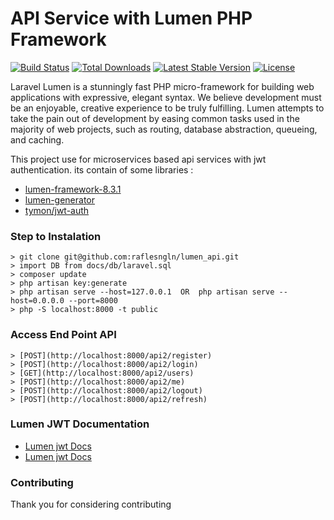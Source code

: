 # API Service with Lumen PHP Framework

[![Build Status](https://travis-ci.org/laravel/lumen-framework.svg)](https://travis-ci.org/laravel/lumen-framework)
[![Total Downloads](https://img.shields.io/packagist/dt/laravel/framework)](https://packagist.org/packages/laravel/lumen-framework)
[![Latest Stable Version](https://img.shields.io/packagist/v/laravel/framework)](https://packagist.org/packages/laravel/lumen-framework)
[![License](https://img.shields.io/packagist/l/laravel/framework)](https://packagist.org/packages/laravel/lumen-framework)

Laravel Lumen is a stunningly fast PHP micro-framework for building web applications with expressive, elegant syntax. We believe development must be an enjoyable, creative experience to be truly fulfilling. Lumen attempts to take the pain out of development by easing common tasks used in the majority of web projects, such as routing, database abstraction, queueing, and caching.

This project use for microservices based api services with jwt authentication.
its contain of some libraries :
-   [lumen-framework-8.3.1](https://lumen.laravel.com/docs/9.x)
-   [lumen-generator](https://github.com/flipboxstudio/lumen-generator)
-   [tymon/jwt-auth](https://jwt.io)



### Step to Instalation
```
> git clone git@github.com:raflesngln/lumen_api.git
> import DB from docs/db/laravel.sql
> composer update
> php artisan key:generate
> php artisan serve --host=127.0.0.1  OR  php artisan serve --host=0.0.0.0 --port=8000 
> php -S localhost:8000 -t public

```

### Access End Point API
  
```
> [POST](http://localhost:8000/api2/register)
> [POST](http://localhost:8000/api2/login)
> [GET](http://localhost:8000/api2/users)
> [POST](http://localhost:8000/api2/me)
> [POST](http://localhost:8000/api2/logout)
> [POST](http://localhost:8000/api2/refresh)

```


### Lumen JWT Documentation

-   [Lumen jwt Docs](https://jwt-auth.readthedocs.io/en/docs/quick-start) 
-   [Lumen jwt Docs](https://jwt-auth.readthedocs.io/en/develop/quick-start)


### Contributing

Thank you for considering contributing


